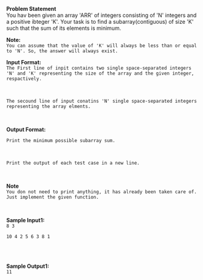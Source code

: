 **Problem Statement**
<br>
You hav been given an array 'ARR' of integers consisting of 'N' integers and a positive ibteger 'K'. Your task is to find a subarray(contiguous) of size 'K' such that the sum of its elements is minimum.
<br>

**Note:**
<br>
`You can assume that the value of 'K' will always be less than or equal to 'N'. So, the answer will always exist.`
<br>

**Input Format:**
<br>
`The First line of inpit contains two single space-separated integers 'N' and 'K' representing the size of the array and the given integer, respactively.`

<br>

`The secound line of input conatins 'N' single space-separated integers representing the array elments.`

<br>

**Output Format:**
<br>

`Print the minimum possible subarray sum.`

<br>

`Print the output of each test case in a new line.`

<br>

**Note**
<br>
`You don not need to print anything, it has already been taken care of. Just implement the given function.`

<br>

**Sample Input1:**
<br>
`8 3`
<br>

`10 4 2 5 6 3 8 1`

<br>

<br>

**Sample Output1:**
<br>
`11`
